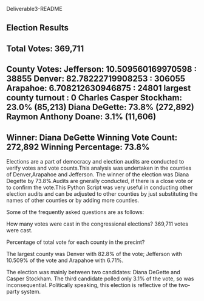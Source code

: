 Deliverable3-README

Election Results
-------------------------
Total Votes: 369,711
-------------------------

County Votes:
Jefferson: 10.509560169970598 : 38855 
Denver: 82.78222719908253 : 306055 
Arapahoe: 6.708212630946875 : 24801 
largest county turnout : 0
Charles Casper Stockham: 23.0% (85,213)
Diana DeGette: 73.8% (272,892)
Raymon Anthony Doane: 3.1% (11,606)
-------------------------
Winner: Diana DeGette
Winning Vote Count: 272,892
Winning Percentage: 73.8%
-------------------------

Elections are a part of democracy and election audits are conducted to verify votes and vote counts.This analysis was undertaken
in the counties of Denver,Arapahoe and Jefferson. The winner of the election was Diana Degette by 73.8%.Audits are gnerally conducted,
if there is a close vote or to confirm the vote.This Python Script was very useful in conducting other election audits and can be 
adjusted to other counties by just substituting the names of other counties or by adding more counties.

Some of the frequently asked questions are as follows:

How many votes were cast in the congressional elections?
369,711 votes were cast.

Percentage of total vote for each county in the precint?

The largest county was Denver with 82.8% of the vote; Jefferson with 10.509% of the vote and Arapahoe with 6.71%.

The election was mainly between two candidates: Diana DeGette and Casper Stockham. The third candidate polled only 3.1% 
of the vote, so was inconsequential. Politically speaking, this election is reflective of the two-party system.

